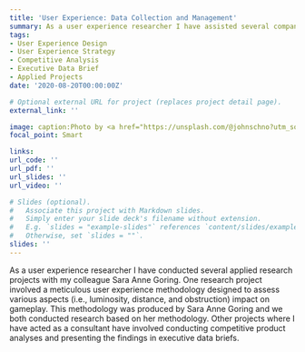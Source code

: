 ```yaml
---
title: 'User Experience: Data Collection and Management'
summary: As a user experience researcher I have assisted several companies as a consultant. One avenue of research involved generating competitive analyses of related products or services. A second avenue of research involved conducting research to assess the overall user experience of an Augmented Reality education application.   
tags:
- User Experience Design
- User Experience Strategy
- Competitive Analysis
- Executive Data Brief
- Applied Projects
date: '2020-08-20T00:00:00Z'

# Optional external URL for project (replaces project detail page).
external_link: ''

image: caption:Photo by <a href="https://unsplash.com/@johnschno?utm_source=unsplash&utm_medium=referral&utm_content=creditCopyText">John Schnobrich</a> on <a href="https://unsplash.com/s/photos/user-experience-research?utm_source=unsplash&utm_medium=referral&utm_content=creditCopyText">Unsplash</a> 
focal_point: Smart

links:
url_code: ''
url_pdf: ''
url_slides: ''
url_video: ''

# Slides (optional).
#   Associate this project with Markdown slides.
#   Simply enter your slide deck's filename without extension.
#   E.g. `slides = "example-slides"` references `content/slides/example-slides.md`.
#   Otherwise, set `slides = ""`.
slides: ''
---
```


As a user experience researcher I have conducted several applied research projects with my colleague Sara Anne Goring. One research project involved a meticulous user experience methodology designed to assess various aspects (i.e., luminosity, distance, and obstruction) impact on gameplay. This methodology was produced by Sara Anne Goring and we both conducted research based on her methodology. Other projects where I have acted as a consultant have involved conducting competitive product analyses and presenting the findings in executive data briefs. 